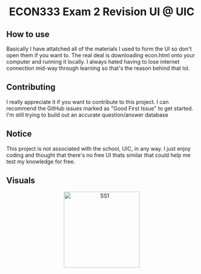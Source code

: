 <h1 align="center">ECON333 Exam 2 Revision UI @ UIC</h1>

## How to use
Basically I have attatched all of the materials I used to form the UI so don't open them if you want to. The real deal is downloading econ.html onto your computer and running it locally. I always hated having to lose internet connection mid-way through learning so that's the reason behind that lol.

## Contributing
I really appreciate it if you want to contribute to this project. I can recommend the GitHub issues marked as "Good First Issue" to get started. I'm still trying to build out an accurate question/answer database


## Notice
This project is not associated with the school, UIC, in any way. I just enjoy coding and thought that there's no free UI thats similar that could help me test my knowledge for free.

## Visuals
<p align="center">
  <picture>
    <source media="(prefers-color-scheme: dark)" srcset="./dash/public/SS1.png" width="200">
    <img alt="SS1" src="./dash/public/SS1.png" width="200">
  </picture>
</p>
